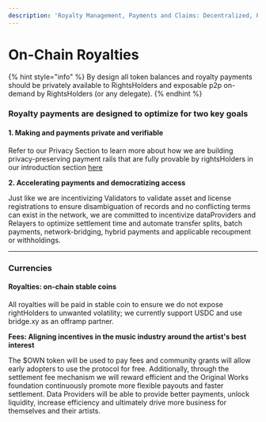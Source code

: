 ```yaml
---
description: 'Royalty Management, Payments and Claims: Decentralized, Provable and Private.'
---
```


# On-Chain Royalties

{% hint style="info" %}
By design all token balances and royalty payments should be privately available to RightsHolders and exposable p2p on-demand by RightsHolders (or any delegate).
{% endhint %}

### **Royalty payments are designed to optimize for two key goals**

#### **1. Making and payments private and verifiable**

Refer to our Privacy Section to learn more about how we are building privacy-preserving payment rails that are fully provable by rightsHolders in our introduction section [here](../../../protocol/privacy.md)

**2. Accelerating payments and democratizing access**

Just like we are incentivizing Validators to validate asset and license registrations to ensure disambiguation of records and no conflicting terms can exist in the network, we are committed to incentivize dataProviders and Relayers to optimize settlement time and automate transfer splits, batch payments, network-bridging, hybrid payments and applicable recoupment or withholdings.

***

### Currencies

#### Royalties: on-chain stable coins

All royalties will be paid in stable coin to ensure we do not expose rightHolders to unwanted volatility; we currently support USDC and use bridge.xy as an offramp partner.

**Fees: Aligning incentives in the music industry around the artist's best interest**

The $OWN token will be used to pay fees and community grants will allow early adopters to use the protocol for free. Additionally, through the settlement fee mechanism we will reward efficient and the Original Works foundation continuously promote more flexible payouts and faster settlement. Data Providers will be able to provide better payments, unlock liquidity, increase efficiency and ultimately drive more business for themselves and their artists.
